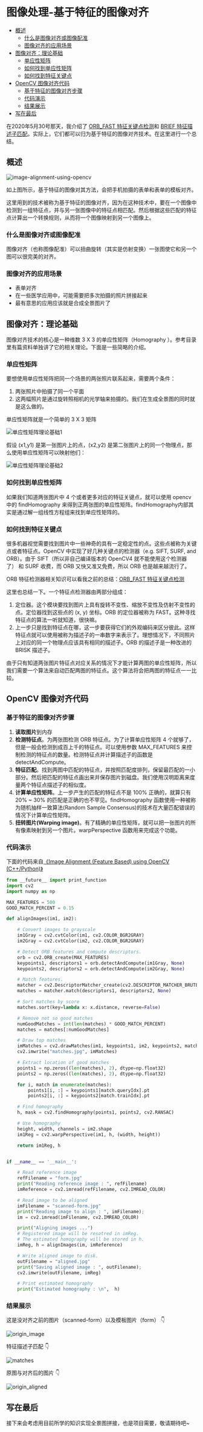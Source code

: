 # 图像处理-基于特征的图像对齐

  - [概述](#%E6%A6%82%E8%BF%B0)
    - [什么是图像对齐或图像配准](#%E4%BB%80%E4%B9%88%E6%98%AF%E5%9B%BE%E5%83%8F%E5%AF%B9%E9%BD%90%E6%88%96%E5%9B%BE%E5%83%8F%E9%85%8D%E5%87%86)
    - [图像对齐的应用场景](#%E5%9B%BE%E5%83%8F%E5%AF%B9%E9%BD%90%E7%9A%84%E5%BA%94%E7%94%A8%E5%9C%BA%E6%99%AF)
  - [图像对齐：理论基础](#%E5%9B%BE%E5%83%8F%E5%AF%B9%E9%BD%90%E7%90%86%E8%AE%BA%E5%9F%BA%E7%A1%80)
    - [单应性矩阵](#%E5%8D%95%E5%BA%94%E6%80%A7%E7%9F%A9%E9%98%B5)
    - [如何找到单应性矩阵](#%E5%A6%82%E4%BD%95%E6%89%BE%E5%88%B0%E5%8D%95%E5%BA%94%E6%80%A7%E7%9F%A9%E9%98%B5)
    - [如何找到特征关键点](#%E5%A6%82%E4%BD%95%E6%89%BE%E5%88%B0%E7%89%B9%E5%BE%81%E5%85%B3%E9%94%AE%E7%82%B9)
  - [OpenCV 图像对齐代码](#opencv-%E5%9B%BE%E5%83%8F%E5%AF%B9%E9%BD%90%E4%BB%A3%E7%A0%81)
    - [基于特征的图像对齐步骤](#%E5%9F%BA%E4%BA%8E%E7%89%B9%E5%BE%81%E7%9A%84%E5%9B%BE%E5%83%8F%E5%AF%B9%E9%BD%90%E6%AD%A5%E9%AA%A4)
    - [代码演示](#%E4%BB%A3%E7%A0%81%E6%BC%94%E7%A4%BA)
    - [结果展示](#%E7%BB%93%E6%9E%9C%E5%B1%95%E7%A4%BA)
  - [写在最后](#%E5%86%99%E5%9C%A8%E6%9C%80%E5%90%8E)


在2020年5月30号那天，我介绍了 [ORB_FAST 特征关键点检测](../2020-05-30/图像处理-ORB_FAST特征关键点检测.md)和 [BRIEF 特征描述子匹配](../2020-05-30/图像处理-BRIEF特征描述子匹配.md)。实际上，它们都可以归为基于特征的图像对齐技术。在这里进行一个总结。

## 概述

![image-alignment-using-opencv](https://cdn.jsdelivr.net/gh/ylsislove/image-home/test/image-alignment-using-opencv.jpg)

如上图所示，基于特征的图像对其方法，会把手机拍摄的表单和表单的模板对齐。

这里用到的技术被称为基于特征的图像对齐，因为在这种技术中，要在一个图像中检测到一组特征点，并与另一张图像中的特征点相匹配。然后根据这些匹配的特征点计算出一个转换规则，从而将一个图像映射到另一个图像上。

### 什么是图像对齐或图像配准
图像对齐（也称图像配准）可以扭曲旋转（其实是仿射变换）一张图使它和另一个图可以很完美的对齐。

### 图像对齐的应用场景
* 表单对齐
* 在一些医学应用中，可能需要把多次拍摄的照片拼接起来
* 最有意思的应用应该就是合成全景图片了

## 图像对齐：理论基础
图像对齐技术的核心是一种维数 3 X 3 的单应性矩阵（Homography ）。参考目录里有篇资料单独讲了它的相关理论。下面是一些简略的介绍。

### 单应性矩阵
要想使用单应性矩阵把同一个场景的两张照片联系起来，需要两个条件：
1. 两张照片中拍摄了同一个平面
2. 这两幅照片是通过旋转照相机的光学轴来拍摄的。我们在生成全景图的同时就是这么做的。

单应性矩阵就是一个简单的 3 X 3 矩阵

![单应性矩阵理论基础1](https://cdn.jsdelivr.net/gh/ylsislove/image-home/test/单应性矩阵理论基础1.png)

假设 (x1,y1) 是第一张图片上的点，(x2,y2) 是第二张图片上的同一个物理点，那么使用单应性矩阵可以映射他们：

![单应性矩阵理论基础2](https://cdn.jsdelivr.net/gh/ylsislove/image-home/test/单应性矩阵理论基础2.png)


### 如何找到单应性矩阵
如果我们知道两张图片中 4 个或者更多对应的特征关键点，就可以使用 opencv 中的 findHomography 来得到正两张图的单应性矩阵。findHomography内部其实是通过解一组线性方程组来找到单应性矩阵的。

### 如何找到特征关键点
很多机器视觉需要找到图片中一些神奇的具有一定稳定性的点。这些点被称为关键点或者特征点。OpenCV 中实现了好几种关键点的检测器（e.g. SIFT, SURF, and ORB）。由于 SIFT（所以非自己编译版本的 OpenCV4 就不能使用这个检测器了） 和 SURF 收费，而 ORB 又快又准又免费，所以 ORB 也是越来越流行了。

ORB 特征检测器相关知识可以看我之前的总结：[ORB_FAST 特征关键点检测](../2020-05-30/图像处理-ORB_FAST特征关键点检测.md)

这里也总结一下。一个特征点检测器由两部分组成：
1. 定位器。这个模块要找到图片上具有旋转不变性、缩放不变性及仿射不变性的点。定位器找到这些点的 (x, y) 坐标。ORB 的定位器被称为 FAST。这种寻找特征点的算法一听就知道，很快嘛。
2. 上一步只是找到特征点在哪，这一步要获得它们的外观编码来区分彼此。这样特征点就可以使用被称为描述子的一串数字来表示了。理想情况下，不同照片上对应的同一个物理点应该具有相同的描述子。ORB 的描述子是一种改进的 BRISK 描述子。

由于只有知道两张图片特征点对应关系的情况下才能计算两图的单应性矩阵，所以我们需要一个算法来自动匹配两图的特征点。这个算法将会把两图的特征点一一比较。


## OpenCV 图像对齐代码

### 基于特征的图像对齐步骤
1. **读取图片**到内存
2. **检测特征点**。为两张图检测 ORB 特征点。为了计算单应性矩阵 4 个就够了，但是一般会检测到成百上千的特征点。可以使用参数 MAX_FEATURES 来控制检测的特征点的数量。检测特征点并计算描述子的函数是 detectAndCompute。
3. **特征匹配**。找到两图中匹配的特征点，并按照匹配度排列，保留最匹配的一小部分。然后把匹配的特征点画出来并保存图片到磁盘。我们使用汉明距离来度量两个特征点描述子的相似度。
4. **计算单应性矩阵**。上一步产生的匹配的特征点不是 100% 正确的，就算只有 20% ~ 30% 的匹配是正确的也不罕见。findHomography 函数使用一种被称为随机抽样一致算法(Random Sample Consensus)的技术在大量匹配错误的情况下计算单应性矩阵。
5. **扭转图片(Warping image)**。有了精确的单应性矩阵，就可以把一张图片的所有像素映射到另一个图片。warpPerspective 函数用来完成这个功能。

### 代码演示
下面的代码来自[《Image Alignment (Feature Based) using OpenCV (C++/Python)》](https://www.learnopencv.com/image-alignment-feature-based-using-opencv-c-python/)

```python
from __future__ import print_function
import cv2
import numpy as np

MAX_FEATURES = 500
GOOD_MATCH_PERCENT = 0.15

def alignImages(im1, im2):

    # Convert images to grayscale
    im1Gray = cv2.cvtColor(im1, cv2.COLOR_BGR2GRAY)
    im2Gray = cv2.cvtColor(im2, cv2.COLOR_BGR2GRAY)

    # Detect ORB features and compute descriptors.
    orb = cv2.ORB_create(MAX_FEATURES)
    keypoints1, descriptors1 = orb.detectAndCompute(im1Gray, None)
    keypoints2, descriptors2 = orb.detectAndCompute(im2Gray, None)

    # Match features.
    matcher = cv2.DescriptorMatcher_create(cv2.DESCRIPTOR_MATCHER_BRUTEFORCE_HAMMING)
    matches = matcher.match(descriptors1, descriptors2, None)

    # Sort matches by score
    matches.sort(key=lambda x: x.distance, reverse=False)

    # Remove not so good matches
    numGoodMatches = int(len(matches) * GOOD_MATCH_PERCENT)
    matches = matches[:numGoodMatches]

    # Draw top matches
    imMatches = cv2.drawMatches(im1, keypoints1, im2, keypoints2, matches, None)
    cv2.imwrite("matches.jpg", imMatches)

    # Extract location of good matches
    points1 = np.zeros((len(matches), 2), dtype=np.float32)
    points2 = np.zeros((len(matches), 2), dtype=np.float32)

    for i, match in enumerate(matches):
        points1[i, :] = keypoints1[match.queryIdx].pt
        points2[i, :] = keypoints2[match.trainIdx].pt

    # Find homography
    h, mask = cv2.findHomography(points1, points2, cv2.RANSAC)

    # Use homography
    height, width, channels = im2.shape
    im1Reg = cv2.warpPerspective(im1, h, (width, height))

    return im1Reg, h


if __name__ == '__main__':

    # Read reference image
    refFilename = "form.jpg"
    print("Reading reference image : ", refFilename)
    imReference = cv2.imread(refFilename, cv2.IMREAD_COLOR)

    # Read image to be aligned
    imFilename = "scanned-form.jpg"
    print("Reading image to align : ", imFilename);  
    im = cv2.imread(imFilename, cv2.IMREAD_COLOR)

    print("Aligning images ...")
    # Registered image will be resotred in imReg. 
    # The estimated homography will be stored in h. 
    imReg, h = alignImages(im, imReference)

    # Write aligned image to disk. 
    outFilename = "aligned.jpg"
    print("Saving aligned image : ", outFilename); 
    cv2.imwrite(outFilename, imReg)

    # Print estimated homography
    print("Estimated homography : \n",  h)
```

### 结果展示

这是没对齐之前的图片（scanned-form）以及模板图片（form） 👇

![origin_image](https://cdn.jsdelivr.net/gh/ylsislove/image-home/test/20200531160244.jpg)


特征描述子匹配 👇

![matches](https://cdn.jsdelivr.net/gh/ylsislove/image-home/test/20200531160412.jpg)

原图与对齐后的图片 👇

![origin_aligned](https://cdn.jsdelivr.net/gh/ylsislove/image-home/test/aligned.jpg)


## 写在最后
接下来会考虑用目前所学的知识实现全景图拼接，也是项目需要，敬请期待吧~